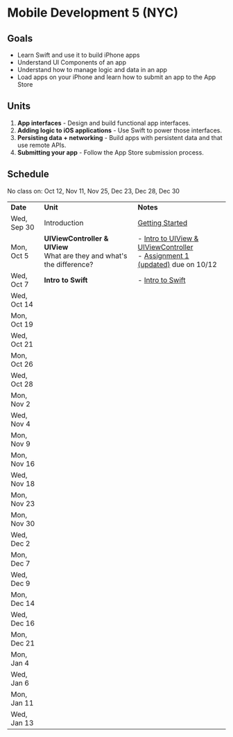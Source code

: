 # Mobile Development 5 (NYC)

## Goals

* Learn Swift and use it to build iPhone apps
* Understand UI Components of an app
* Understand how to manage logic and data in an app
* Load apps on your iPhone and learn how to submit an app to the App Store


## Units

1. **App interfaces** - Design and build functional app interfaces.
2. **Adding logic to iOS applications** - Use Swift to power those interfaces.
3. **Persisting data + networking** - Build apps with persistent data and that use remote APIs.
4. **Submitting your app** - Follow the App Store submission process.


## Schedule

No class on: Oct 12, Nov 11, Nov 25, Dec 23, Dec 28, Dec 30

<table>
  <tr>
    <td><strong>Date</strong></td>
    <td><strong>Unit</strong></td>
    <td><strong>Notes</strong></td>
  </tr>
  <tr>
    <td>Wed, Sep 30</td>
    <td>Introduction</td>
    <td><a href="https://github.com/ga-students/MOB-NYC-5/blob/master/Sessions/Session0">Getting Started</a><br>
</td>
  </tr>
  <tr>
    <td>Mon, Oct 5</td>
    <td><strong>UIViewController & UIView</strong><br>What are they and what's the difference?</td>
    <td>- <a href="https://github.com/ga-students/MOB-NYC-5/blob/master/Sessions/Session1/Lesson01.pdf">Intro to UIView & UIViewController</a><br>
    - <a href="https://github.com/ga-students/MOB-NYC-5/blob/master/Sessions/Session1/assignment01.pdf">Assignment 1 (updated)</a> due on 10/12
    </td>
  </tr>
  <tr>
    <td>Wed, Oct 7</td>
    <td><strong>Intro to Swift</strong></td>
    <td>- <a href="https://github.com/ga-students/MOB-NYC-5/blob/master/Sessions/Session2/Lesson02.pdf">Intro to Swift</a></td>
  </tr>
  <tr>
    <td>Wed, Oct 14</td>
    <td></td>
    <td></td>
  </tr>
  <tr>
    <td>Mon, Oct 19</td>
    <td></td>
    <td></td>
  </tr>
  <tr>
    <td>Wed, Oct 21</td>
    <td></td>
    <td></td>
  </tr>
  <tr>
    <td>Mon, Oct 26</td>
    <td></td>
    <td></td>
  </tr>
  <tr>
    <td>Wed, Oct 28</td>
    <td></td>
    <td></td>
  </tr>
  <tr>
    <td>Mon, Nov 2</td>
    <td></td>
    <td></td>
  </tr>
  <tr>
    <td>Wed, Nov 4</td>
    <td></td>
    <td></td>
  </tr>
  <tr>
    <td>Mon, Nov 9</td>
    <td></td>
    <td></td>
  </tr>
  <tr>
    <td>Mon, Nov 16</td>
    <td></td>
    <td></td>
  </tr>
  <tr>
    <td>Wed, Nov 18</td>
    <td></td>
    <td></td>
  </tr>
  <tr>
    <td>Mon, Nov 23</td>
    <td></td>
    <td></td>
  </tr>
  <tr>
    <td>Mon, Nov 30</td>
    <td></td>
    <td></td>
  </tr>
  <tr>
    <td>Wed, Dec 2</td>
    <td></td>
    <td></td>
  </tr>
  <tr>
    <td>Mon, Dec 7</td>
    <td></td>
    <td></td>
  </tr>
  <tr>
    <td>Wed, Dec 9</td>
    <td></td>
    <td></td>
  </tr>
  <tr>
    <td>Mon, Dec 14</td>
    <td></td>
    <td></td>
  </tr>
  <tr>
    <td>Wed, Dec 16</td>
    <td></td>
    <td></td>
  </tr>
  <tr>
    <td>Mon, Dec 21</td>
    <td></td>
    <td></td>
  </tr>
  <tr>
    <td>Mon, Jan 4</td>
    <td></td>
    <td></td>
  </tr>
  <tr>
    <td>Wed, Jan 6</td>
    <td></td>
    <td></td>
  </tr>
    <tr>
    <td>Mon, Jan 11</td>
    <td></td>
    <td></td>
  </tr>
  <tr>
    <td>Wed, Jan 13</td>
    <td></td>
    <td></td>
  </tr>
</table>


